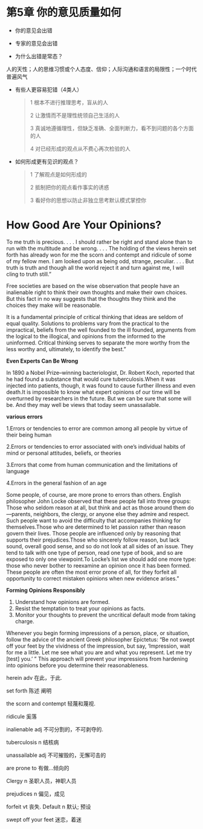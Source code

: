 # 第5章  你的意见质量如何

- 你的意见会出错

- 专家的意见会出错

- 为什么出错是常态？

​      人的天性；人的思维习惯或个人态度、信仰；人际沟通和语言的局限性；一个时代普遍风气

- 有些人更容易犯错（4类人）

  > 1 根本不进行推理思考，盲从的人
  >
  > 2 让激情而不是理性统领自己生活的人
  >
  > 3 真诚地遵循理性，但缺乏准确、全面判断力，看不到问题的各个方面的人
  >
  > 4 对已经形成的观点从不费心再次检验的人

- 如何形成更有见识的观点？

  > 1 了解观点是如何形成的 
  >
  > 2 抵制把你的观点看作事实的诱惑 
  >
  > 3 看好你的思想以防止非独立思考默认模式掌控你 





# How Good Are Your Opinions?

To me truth is precious. . . . I should rather be right and stand alone than to run with the multitude and be wrong. . . . The holding of the views herein set forth has already won for me the scorn and contempt and ridicule of some of my fellow men. I am looked upon as being odd, strange, peculiar. . . . But truth is truth and though all the world reject it and turn against me, I will cling to truth still.”

Free societies are based on the wise observation that people have an inalienable right to think their own thoughts and make their own choices. But this fact in no way suggests that the thoughts they think and the choices they make will be reasonable. 

It is a fundamental principle of critical thinking that ideas are seldom of equal quality. Solutions to problems vary from the practical to the impractical, beliefs from the well founded to the ill founded, arguments from the logical to the illogical, and opinions from the informed to the uninformed. Critical thinking serves to separate the more worthy from the less worthy and, ultimately, to identify the best.”

**Even Experts Can Be Wrong**

In 1890 a Nobel Prize–winning bacteriologist, Dr. Robert Koch, reported that he had found a substance that would cure tuberculosis.When it was injected into patients, though, it was found to cause further illness and even death.It is impossible to know what expert opinions of our time will be overturned by researchers in the future. But we can be sure that some will be. And they may well be views that today seem unassailable.

**various errors**

1.Errors or tendencies to error are common among all people by virtue of their being human 

2.Errors or tendencies to error associated with one’s individual habits of mind or personal attitudes, beliefs, or theories 

3.Errors that come from human communication and the limitations of language 

4.Errors in the general fashion of an age

Some people, of course, are more prone to errors than others. English philosopher John Locke observed that these people fall into three groups: Those who seldom reason at all, but think and act as those around them do—parents, neighbors, the clergy, or anyone else they admire and respect. Such people want to avoid the difficulty that accompanies thinking for themselves.Those who are determined to let passion rather than reason govern their lives. Those people are influenced only by reasoning that supports their prejudices.Those who sincerely follow reason, but lack sound, overall good sense, and so do not look at all sides of an issue. They tend to talk with one type of person, read one type of book, and so are exposed to only one viewpoint.To Locke’s list we should add one more type: those who never bother to reexamine an opinion once it has been formed. These people are often the most error prone of all, for they forfeit all opportunity to correct mistaken opinions when new evidence arises.”

**Forming Opinions Responsibly**

1. Understand how opinions are formed.
2. Resist the temptation to treat your opinions as facts.
3. Monitor your thoughts to prevent the uncritical default mode from taking charge.

Whenever you begin forming impressions of a person, place, or situation, follow the advice of the ancient Greek philosopher Epictetus: “Be not swept off your feet by the vividness of the impression, but say, ‘Impression, wait for me a little. Let me see what you are and what you represent. Let me try [test] you.’ ” This approach will prevent your impressions from hardening into opinions before you determine their reasonableness.



herein adv 在此，于此. 

set forth 陈述 阐明

the scorn and contempt 轻蔑和蔑视. 

ridicule 奚落

inalienable adj 不可分割的，不可剥夺的.  

tuberculosis n 结核病

unassailable adj 不可摧毁的，无懈可击的

are  prone to 有做…倾向的

Clergy n 圣职人员，神职人员

prejudices n  偏见，成见

forfeit vt  丧失. Default n 默认; 预设

swept off your feet 迷恋，着迷

